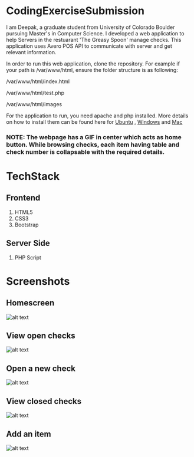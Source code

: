 # CodingExerciseSubmission

I am Deepak, a graduate student from University of Colorado Boulder pursuing Master's in Computer Science. I developed a web application to help Servers in the restuarant 'The Greasy Spoon' manage checks. This application uses Avero POS API to communicate with server and get relevant information. 

In order to run this web application, clone the repository. For example if your path is /var/www/html, ensure the folder structure is as following:


/var/www/html/index.html

/var/www/html/test.php

/var/www/html/images


For the application to run, you need apache and php installed. More details on how to install them can be found here for [Ubuntu](https://www.digitalocean.com/community/tutorials/how-to-install-linux-apache-mysql-php-lamp-stack-on-ubuntu-16-04) , [Windows](https://www.znetlive.com/blog/how-to-install-apache-php-and-mysql-on-windows-10-machine/) and [Mac](https://jason.pureconcepts.net/2016/09/install-apache-php-mysql-mac-os-x-sierra/)

### NOTE: The webpage has a GIF in center which acts as home button. While browsing checks, each item having table and check number is collapsable with the required details.  

# TechStack


## Frontend

1. HTML5
2. CSS3
3. Bootstrap

## Server Side 

1. PHP Script

# Screenshots

## Homescreen
![alt text][id]

[id]: https://drive.google.com/uc?id=1k5Zxms1uRJxCK6-pb9j5By1_dzry6A-o "Homescreen"

## View open checks
![alt text][id1]

[id1]: https://drive.google.com/uc?id=1pK2REd4kJU43D_rbuxIsQyUEijY_3a36 "Openchecks"

## Open a new check
![alt text][id2]

[id2]: https://drive.google.com/uc?id=1_XiBfOaOazZn-BlLfPmq8iPFl-8vWOGy "newcheck"

## View closed checks
![alt text][id3]

[id3]: https://drive.google.com/uc?id=1r14jtpIDpVXb0OEZkBjR3IiIt8g1d_sd "close"

## Add an item
![alt text][id4]

[id4]: https://drive.google.com/uc?id=11YkMvL2-q-T65NyibWPzNvCx5kKmP0RI "add"

